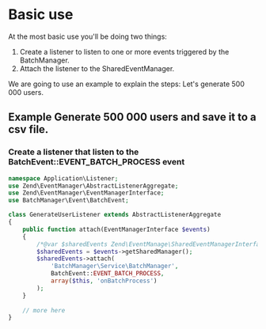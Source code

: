 # Basic use

At the most basic use you'll be doing two things:

1. Create a listener to listen to one or more events triggered by the BatchManager.
2. Attach the listener to the SharedEventManager.

We are going to use an example to explain the steps: Let's generate 500 000 users.

## Example Generate 500 000 users and save it to a csv file.

### Create a listener that listen to the BatchEvent::EVENT_BATCH_PROCESS event

```php
namespace Application\Listener;
use Zend\EventManager\AbstractListenerAggregate;
use Zend\EventManager\EventManagerInterface;
use BatchManager\Event\BatchEvent;

class GenerateUserListener extends AbstractListenerAggregate
{
    public function attach(EventManagerInterface $events)
    {
        /*@var $sharedEvents Zend\EventManage\SharedEventManagerInterface */
        $sharedEvents = $events->getSharedManager();
        $sharedEvents->attach(
            'BatchManager\Service\BatchManager',
            BatchEvent::EVENT_BATCH_PROCESS,
            array($this, 'onBatchProcess')
        );
    }
    
    // more here
}
```
